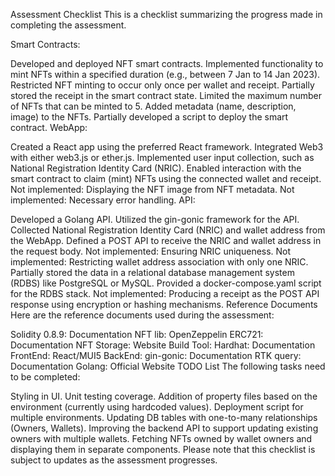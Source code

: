 Assessment Checklist
This is a checklist summarizing the progress made in completing the assessment.

Smart Contracts:

Developed and deployed NFT smart contracts.
Implemented functionality to mint NFTs within a specified duration (e.g., between 7 Jan to 14 Jan 2023).
Restricted NFT minting to occur only once per wallet and receipt.
Partially stored the receipt in the smart contract state.
Limited the maximum number of NFTs that can be minted to 5.
Added metadata (name, description, image) to the NFTs.
Partially developed a script to deploy the smart contract.
WebApp:

Created a React app using the preferred React framework.
Integrated Web3 with either web3.js or ether.js.
Implemented user input collection, such as National Registration Identity Card (NRIC).
Enabled interaction with the smart contract to claim (mint) NFTs using the connected wallet and receipt.
Not implemented: Displaying the NFT image from NFT metadata.
Not implemented: Necessary error handling.
API:

Developed a Golang API.
Utilized the gin-gonic framework for the API.
Collected National Registration Identity Card (NRIC) and wallet address from the WebApp.
Defined a POST API to receive the NRIC and wallet address in the request body.
Not implemented: Ensuring NRIC uniqueness.
Not implemented: Restricting wallet address association with only one NRIC.
Partially stored the data in a relational database management system (RDBS) like PostgreSQL or MySQL.
Provided a docker-compose.yaml script for the RDBS stack.
Not implemented: Producing a receipt as the POST API response using encryption or hashing mechanisms.
Reference Documents
Here are the reference documents used during the assessment:

Solidity 0.8.9: Documentation
NFT lib: OpenZeppelin ERC721: Documentation
NFT Storage: Website
Build Tool: Hardhat: Documentation
FrontEnd: React/MUI5
BackEnd: gin-gonic: Documentation
RTK query: Documentation
Golang: Official Website
TODO List
The following tasks need to be completed:

Styling in UI.
Unit testing coverage.
Addition of property files based on the environment (currently using hardcoded values).
Deployment script for multiple environments.
Updating DB tables with one-to-many relationships (Owners, Wallets).
Improving the backend API to support updating existing owners with multiple wallets.
Fetching NFTs owned by wallet owners and displaying them in separate components.
Please note that this checklist is subject to updates as the assessment progresses.
